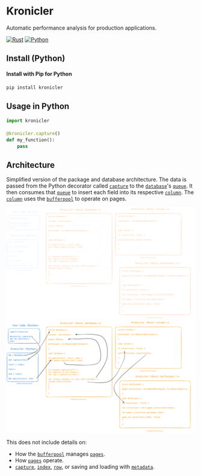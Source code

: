 # Kronicler

Automatic performance analysis for production applications.

[![Rust](https://img.shields.io/badge/Rust-1A5D8A?style=for-the-badge&logo=rust&logoColor=white)](https://github.com/JakeRoggenbuck?tab=repositories&q=&type=&language=rust&sort=stargazers)
[![Python](https://img.shields.io/badge/Python-3776AB?style=for-the-badge&logo=python&logoColor=white)](https://github.com/JakeRoggenbuck?tab=repositories&q=&type=&language=python&sort=stargazers)

## Install (Python)

#### Install with Pip for Python

```sh
pip install kronicler
```

## Usage in Python

```python
import kronicler

@kronicler.capture()
def my_function():
	pass
```

<!-- COMING SOON

## Install (Rust)

#### Install with Cargo for Rust

```
cargo install kronicler
```

Add as a dependency in your `Cargo.toml`.

```toml
[dependencies]
kronicler = "0.1.0"
```

-->

<!-- COMING SOON
## Usage in Rust

```rs
use kronicler;
```
-->

## Architecture

Simplified version of the package and database architecture. The data is passed from the Python decorator called [`capture`](https://github.com/JakeRoggenbuck/kronicler/blob/main/python/kronicler/__init__.py) to the [`database`](https://github.com/JakeRoggenbuck/kronicler/blob/main/src/database.rs)'s [`queue`](https://github.com/JakeRoggenbuck/kronicler/blob/main/src/queue.rs). It then consumes that [`queue`](https://github.com/JakeRoggenbuck/kronicler/blob/main/src/queue.rs) to insert each field into its respective [`column`](https://github.com/JakeRoggenbuck/kronicler/blob/main/src/column.rs). The [`column`](https://github.com/JakeRoggenbuck/kronicler/blob/main/src/column.rs) uses the [`bufferpool`](https://github.com/JakeRoggenbuck/kronicler/blob/main/src/bufferpool.rs) to operate on pages.

![System Architecture Dark Mode](./images/system-arch-dark-mode.svg#gh-dark-mode-only)
![System Architecture Light Mode](./images/system-arch-light-mode.svg#gh-light-mode-only)

This does not include details on:
- How the [`bufferpool`](https://github.com/JakeRoggenbuck/kronicler/blob/main/src/bufferpool.rs) manages [`pages`](https://github.com/JakeRoggenbuck/kronicler/blob/main/src/page.rs).
- How [`pages`](https://github.com/JakeRoggenbuck/kronicler/blob/main/src/page.rs) operate.
- [`capture`](https://github.com/JakeRoggenbuck/kronicler/blob/main/src/capture.rs), [`index`](https://github.com/JakeRoggenbuck/kronicler/blob/main/src/index.rs), [`row`](https://github.com/JakeRoggenbuck/kronicler/blob/main/src/row.rs), or saving and loading with [`metadata`](https://github.com/JakeRoggenbuck/kronicler/blob/main/src/metadata.rs).

<!--

Zen of Kronicler:

- Writes take as little time as possible
- Data analysis are quick on huge amounts data
- Adding logging is trivial
- It’s cheap to store billions of logs

### 1. Automatic logging

Make it as easy as possible to add logging to a function or backend endpoint:

```python
@kronicler.capture()
def my_database_function():
	pass
```

### 2. Logging is fast and negligible to performance (even in production)

The logging functions will be super fast and asynchronously send data to a queue to be written. Kronicler includes its own columnar database to perform this super fast logging.

> [!NOTE]
> I could separate the database and the rest of Kronicler to use the database for other stuff too. The database for this was the initial idea. I will build it as a monorepo for now and rebrand later if needed.

#### Queue System

The queue is quick to send logs to and they get processes quickly and asynchronously. The logs will include the function name, the time, and any other JSON object you want to include.

### 3. Simple to view logs

You can view your analytics from a web dashboard, so you don’t need to log in to a server to see the analytics through a terminal.

#### Web Portal

You can view tables and graphs of the data and look at averages, anomalies, p90, p99, etc.

-->

<!-- :frog: -->

